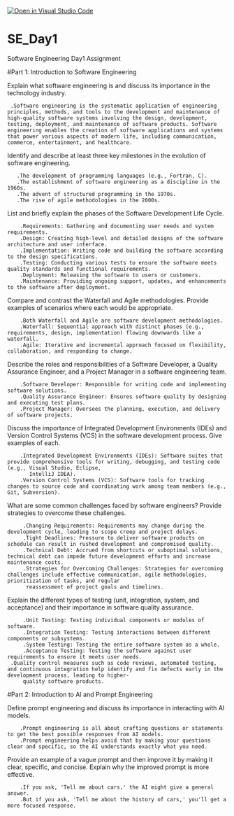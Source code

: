 [![Open in Visual Studio Code](https://classroom.github.com/assets/open-in-vscode-2e0aaae1b6195c2367325f4f02e2d04e9abb55f0b24a779b69b11b9e10269abc.svg)](https://classroom.github.com/online_ide?assignment_repo_id=18371379&assignment_repo_type=AssignmentRepo)
# SE_Day1
Software Engineering Day1 Assignment

#Part 1: Introduction to Software Engineering

Explain what software engineering is and discuss its importance in the technology industry.

     .Software engineering is the systematic application of engineering principles, methods, and tools to the development and maintenance of high-quality software systems involving the design, development, testing, deployment, and maintenance of software products. Software engineering enables the creation of software applications and systems that power various aspects of modern life, including communication, commerce, entertainment, and healthcare.

Identify and describe at least three key milestones in the evolution of software engineering.

       .The development of programming languages (e.g., Fortran, C).
       .The establishment of software engineering as a discipline in the 1960s.
       .The advent of structured programming in the 1970s.
       .The rise of agile methodologies in the 2000s.

List and briefly explain the phases of the Software Development Life Cycle.

        .Requirements: Gathering and documenting user needs and system requirements.
        .Design: Creating high-level and detailed designs of the software architecture and user interface.
        .Implementation: Writing code and building the software according to the design specifications.
        .Testing: Conducting various tests to ensure the software meets quality standards and functional requirements.
        .Deployment: Releasing the software to users or customers.
        .Maintenance: Providing ongoing support, updates, and enhancements to the software after deployment.

Compare and contrast the Waterfall and Agile methodologies. Provide examples of scenarios where each would be appropriate.

        .Both Waterfall and Agile are software development methodologies.
        .Waterfall: Sequential approach with distinct phases (e.g., requirements, design, implementation) flowing downwards like a waterfall.
        .Agile: Iterative and incremental approach focused on flexibility, collaboration, and responding to change.

Describe the roles and responsibilities of a Software Developer, a Quality Assurance Engineer, and a Project Manager in a software engineering team.

        .Software Developer: Responsible for writing code and implementing software solutions.
        .Quality Assurance Engineer: Ensures software quality by designing and executing test plans.
        .Project Manager: Oversees the planning, execution, and delivery of software projects.

Discuss the importance of Integrated Development Environments (IDEs) and Version Control Systems (VCS) in the software development process. Give examples of each.

        .Integrated Development Environments (IDEs): Software suites that provide comprehensive tools for writing, debugging, and testing code (e.g., Visual Studio, Eclipse, 
           IntelliJ IDEA).
        .Version Control Systems (VCS): Software tools for tracking changes to source code and coordinating work among team members (e.g., Git, Subversion).


What are some common challenges faced by software engineers? Provide strategies to overcome these challenges.

         .Changing Requirements: Requirements may change during the development cycle, leading to scope creep and project delays.
         .Tight Deadlines: Pressure to deliver software products on schedule can result in rushed development and compromised quality.
         .Technical Debt: Accrued from shortcuts or suboptimal solutions, technical debt can impede future development efforts and increase maintenance costs.
         .Strategies for Overcoming Challenges: Strategies for overcoming challenges include effective communication, agile methodologies, prioritization of tasks, and regular 
          reassessment of project goals and timelines.

Explain the different types of testing (unit, integration, system, and acceptance) and their importance in software quality assurance.

         .Unit Testing: Testing individual components or modules of software.
         .Integration Testing: Testing interactions between different components or subsystems.
         .System Testing: Testing the entire software system as a whole.
         .Acceptance Testing: Testing the software against user requirements to ensure it meets user needs.
     .Quality control measures such as code reviews, automated testing, and continuous integration help identify and fix defects early in the development process, leading to higher- 
         quality software products.


#Part 2: Introduction to AI and Prompt Engineering


Define prompt engineering and discuss its importance in interacting with AI models.

        .Prompt engineering is all about crafting questions or statements to get the best possible responses from AI models.
        .Prompt engineering helps avoid that by making your questions clear and specific, so the AI understands exactly what you need.


Provide an example of a vague prompt and then improve it by making it clear, specific, and concise. Explain why the improved prompt is more effective.

        .If you ask, 'Tell me about cars,' the AI might give a general answer. 
        .But if you ask, 'Tell me about the history of cars,' you'll get a more focused response.

